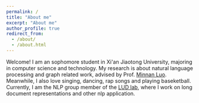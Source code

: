 ```yaml
---
permalink: /
title: "About me"
excerpt: "About me"
author_profile: true
redirect_from: 
  - /about/
  - /about.html
---
```


Welcome! I am an sophomore student in Xi'an Jiaotong University, majoring in computer science and technology. My research is about natural language processing and graph related work, advised by Prof. [Minnan Luo](https://gr.xjtu.edu.cn/en/web/minnluo). Meanwhile, I also love singing, dancing, rap songs and playing baseketball. Currently, I am the NLP group member of the [LUD lab](https://luoundergradxjtu.github.io/), where I work on long document representations and other nlp application.
